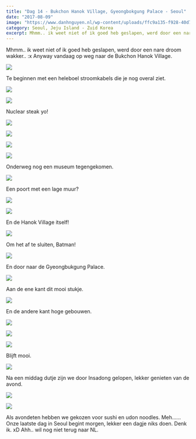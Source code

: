 ```yaml
---
title: "Dag 14 - Bukchon Hanok Village, Gyeongbokgung Palace - Seoul"
date: "2017-08-09"
image: "https://www.danhnguyen.nl/wp-content/uploads/ffc9a135-f928-40d7-92d9-f39412a01be3.jpg"
category: Seoul, Jeju Island - Zuid Korea
excerpt: Mhmm.. ik weet niet of ik goed heb geslapen, werd door een nare droom wakker.. :x Anyway vandaag op weg naar...
---
```


Mhmm.. ik weet niet of ik goed heb geslapen, werd door een nare droom wakker.. :x Anyway vandaag op weg naar de Bukchon Hanok Village.

![](https://www.danhnguyen.nl/wp-content/uploads//f9fa0337-16ac-4105-affd-4d4565bfb723-700x394.jpg)

Te beginnen met een heleboel stroomkabels die je nog overal ziet.

![](https://www.danhnguyen.nl/wp-content/uploads//6a944af4-abce-4645-b5ad-a4c1220614b5-700x394.jpg)


![](https://www.danhnguyen.nl/wp-content/uploads//01bee63b-2387-4f29-b82b-e0ec7f42d8cc-700x394.jpg)

Nuclear steak yo!

![](https://www.danhnguyen.nl/wp-content/uploads//681a2d0f-20de-485c-aa45-8a696b85daad-700x394.jpg)

![](https://www.danhnguyen.nl/wp-content/uploads//e20894b5-2bb7-4aae-a966-346de9045e19-700x394.jpg)

![](https://www.danhnguyen.nl/wp-content/uploads//748d4e64-4109-4fd1-aa22-4f0dc8b31757-700x394.jpg)

![](https://www.danhnguyen.nl/wp-content/uploads//a9912f4a-3ed3-46b7-b7c8-349b9b799a1d-700x394.jpg)

Onderweg nog een museum tegengekomen.

![](https://www.danhnguyen.nl/wp-content/uploads//0f3be60c-8aed-459a-8a6b-338c5a52ab3d-700x394.jpg)

Een poort met een lage muur?

![](https://www.danhnguyen.nl/wp-content/uploads//7799632f-4db8-41e9-9272-fcd257524d7c-700x394.jpg)

![](https://www.danhnguyen.nl/wp-content/uploads//ffc9a135-f928-40d7-92d9-f39412a01be3-700x394.jpg)

En de Hanok Village itself!

![](https://www.danhnguyen.nl/wp-content/uploads//8829985b-f32e-4b4d-a7c6-e30eb0eae706-700x394.jpg)

Om het af te sluiten, Batman!

![](https://www.danhnguyen.nl/wp-content/uploads//cfd61ee5-3307-428e-ac4a-0afa6ebf36a2-700x394.jpg)

En door naar de Gyeongbukgung Palace.

![](https://www.danhnguyen.nl/wp-content/uploads//20003b1a-be29-4060-bc99-4dccd741cc17-700x394.jpg)

Aan de ene kant dit mooi stukje.

![](https://www.danhnguyen.nl/wp-content/uploads//ad4db1a5-7038-4265-a0aa-c601877cccaf-700x394.jpg)

En de andere kant hoge gebouwen.

![](https://www.danhnguyen.nl/wp-content/uploads//65c818c2-b566-498f-ad0d-355ddb141ab7-700x394.jpg)

![](https://www.danhnguyen.nl/wp-content/uploads//e8e968e7-7a6c-44f0-8553-dd8d2d49a8ca-700x394.jpg)

![](https://www.danhnguyen.nl/wp-content/uploads//03a0c045-b4d9-4526-91b7-2a6dfcfffc0b-700x394.jpg)

Blijft mooi.

![](https://www.danhnguyen.nl/wp-content/uploads//13baba8d-6b41-49be-9475-19752a08137d-700x394.jpg)

Na een middag dutje zijn we door Insadong gelopen, lekker genieten van de avond.

![](https://www.danhnguyen.nl/wp-content/uploads//447a5f3b-388c-470c-9f7d-e510e2d359cd-700x394.jpg)

![](https://www.danhnguyen.nl/wp-content/uploads//8edce138-fb04-4872-9fe5-84bbc93c9c5d-700x394.jpg)

Als avondeten hebben we gekozen voor sushi en udon noodles. Meh......
Onze laatste dag in Seoul begint morgen, lekker een dagje niks doen. Denk ik. xD Ahh.. wil nog niet terug naar NL.
